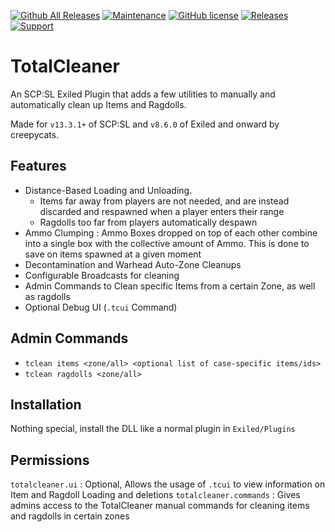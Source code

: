 [![Github All Releases](https://img.shields.io/github/downloads/creepycats/TotalCleanerSL/total.svg)](https://github.com/creepycats/TotalCleanerSL/releases) [![Maintenance](https://img.shields.io/badge/Maintained%3F-yes-green.svg)](https://github.com/creepycats/TotalCleanerSL/graphs/commit-activity) [![GitHub license](https://img.shields.io/github/license/Naereen/StrapDown.js.svg)](https://github.com/creepycats/TotalCleanerSL/blob/main/LICENSE)
<a href="https://github.com/creepycats/TotalCleanerSL/releases"><img src="https://img.shields.io/github/v/release/creepycats/TotalCleanerSL?include_prereleases&label=Release" alt="Releases"></a>
<a href="https://discord.gg/PyUkWTg"><img src="https://img.shields.io/discord/656673194693885975?color=%23aa0000&label=EXILED" alt="Support"></a>

# TotalCleaner
An SCP:SL Exiled Plugin that adds a few utilities to manually and automatically clean up Items and Ragdolls.

Made for `v13.3.1+` of SCP:SL and `v8.6.0` of Exiled and onward by creepycats.

## Features
- Distance-Based Loading and Unloading.
  - Items far away from players are not needed, and are instead discarded and respawned when a player enters their range
  - Ragdolls too far from players automatically despawn
- Ammo Clumping : Ammo Boxes dropped on top of each other combine into a single box with the collective amount of Ammo. This is done to save on items spawned at a given moment
- Decontamination and Warhead Auto-Zone Cleanups
- Configurable Broadcasts for cleaning
- Admin Commands to Clean specific Items from a certain Zone, as well as ragdolls
- Optional Debug UI (`.tcui` Command)

## Admin Commands
- `tclean items <zone/all> <optional list of case-specific items/ids>`
- `tclean ragdolls <zone/all>`

## Installation
Nothing special, install the DLL like a normal plugin in `Exiled/Plugins`

## Permissions
`totalcleaner.ui` : Optional, Allows the usage of `.tcui` to view information on Item and Ragdoll Loading and deletions
`totalcleaner.commands` : Gives admins access to the TotalCleaner manual commands for cleaning items and ragdolls in certain zones
